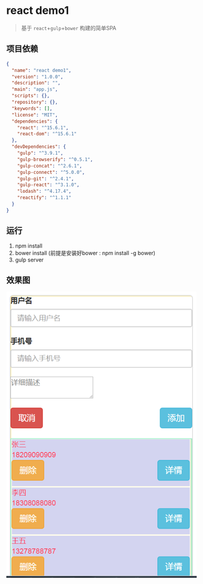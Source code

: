# react demo1

> 基于 `react`+`gulp`+`bower` 构建的简单SPA

## 项目依赖

``` json
{
  "name": "react demo1",
  "version": "1.0.0",
  "description": "",
  "main": "app.js",
  "scripts": {},
  "repository": {},
  "keywords": [],
  "license": "MIT",
  "dependencies": {
    "react": "^15.6.1",
    "react-dom": "^15.6.1"
  },
  "devDependencies": {
    "gulp": "^3.9.1",
    "gulp-browserify": "^0.5.1",
    "gulp-concat": "^2.6.1",
    "gulp-connect": "^5.0.0",
    "gulp-git": "^2.4.1",
    "gulp-react": "^3.1.0",
    "lodash": "^4.17.4",
    "reactify": "^1.1.1"
  }
}
```

## 运行

1. npm install  <br>
2. bower install (前提是安装好bower : npm install -g bower) <br>
3. gulp server <br>

## 效果图

![img](https://github.com/zhengjinwei123/reactStudy/blob/master/react-demos/demo1/pic1.png?raw=true)
